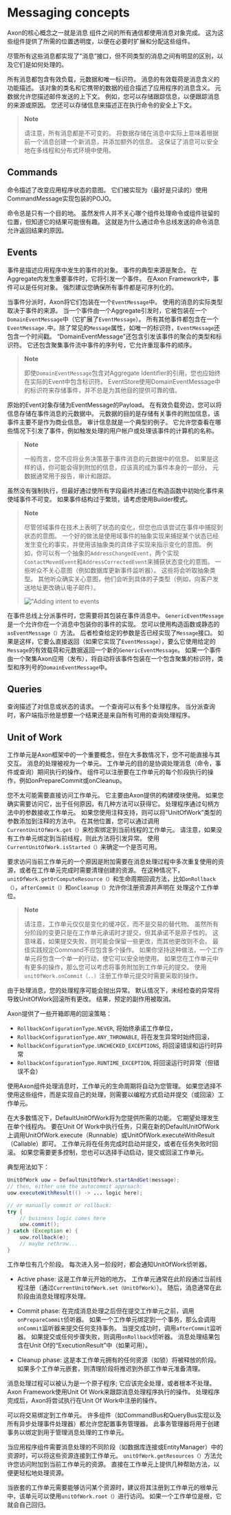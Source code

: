 Messaging concepts
==================

Axon的核心概念之一就是消息 组件之间的所有通信都使用消息对象完成。 这为这些组件提供了所需的位置透明度，以便在必要时扩展和分配这些组件。

尽管所有这些消息都实现了“消息”接口，但不同类型的消息之间有明显的区别，以及它们是如何处理的。

所有消息都包含有效负载，元数据和唯一标识符。 消息的有效载荷是消息含义的功能描述。 该对象的类名和它携带的数据的组合描述了应用程序的消息含义。 元数据允许您描述邮件发送的上下文。 例如，您可以存储跟踪信息，以便跟踪消息的来源或原因。 您还可以存储信息来描述正在执行命令的安全上下文。

> **Note**
>
> 请注意，所有消息都是不可变的。 将数据存储在消息中实际上意味着根据前一个消息创建一个新消息，并添加额外的信息。 这保证了消息可以安全地在多线程和分布式环境中使用。

Commands
--------

命令描述了改变应用程序状态的意图。 它们被实现为（最好是只读的）使用CommandMessage实现包装的POJO。

命令总是只有一个目的地。 虽然发件人并不关心哪个组件处理命令或组件驻留的位置，但知道它的结果可能很有趣。 这就是为什么通过命令总线发送的命令消息允许返回结果的原因。

Events
------

事件是描述应用程序中发生的事件的对象。 事件的典型来源是聚合。 在Aggregate内发生重要事件时，它将引发一个事件。 在Axon Framework中，事件可以是任何对象。 强烈建议您确保所有事件都是可序列化的。

当事件分派时，Axon将它们包装在一个`EventMessage`中。 使用的消息的实际类型取决于事件的来源。 当一个事件由一个Aggregate引发时，它被包装在一个`DomainEventMessage`中（它扩展了`EventMessage`）。 所有其他事件都包含在一个`EventMessage.`中。除了常见的`Message`属性，如唯一的标识符，`EventMessage`还包含一个时间戳。 “DomainEventMessage”还包含引发该事件的聚合的类型和标识符。 它还包含聚集事件流中事件的序列号，它允许重现事件的顺序。

> **Note**
>
> 即使`DomainEventMessage`包含对Aggregate Identifier的引用，您也应始终在实际的Event中包含标识符。 EventStore使用DomainEventMessage中的标识符来存储事件，并不总是为其他目的提供可靠的值。

原始的Event对象存储为EventMessage的Payload。 在有效负载旁边，您可以将信息存储在事件消息的元数据中。 元数据的目的是存储有关事件的附加信息，该事件主要不是作为商业信息。 审计信息就是一个典型的例子。 它允许您查看在哪些情况下引发了事件，例如触发处理的用户帐户或处理该事件的计算机的名称。

> **Note**
>
>一般而言，您不应将业务决策基于事件消息的元数据中的信息。 如果是这样的话，你可能会得到附加的信息，应该真的成为事件本身的一部分。 元数据通常用于报告，审计和跟踪。

虽然没有强制执行，但最好通过使所有字段最终并通过在构造函数中初始化事件来使域事件不可变。 如果事件结构过于繁琐，请考虑使用Builder模式。

> **Note**
>
> 尽管领域事件在技术上表明了状态的变化，但您也应该尝试在事件中捕捉到状态的意图。 一个好的做法是使用域事件的抽象实现来捕捉某个状态已经发生变化的事实，并使用该抽象类的具体子实现来指示变化的意图。 例如，你可以有一个抽象的`AddressChangedEvent`，两个实现`ContactMovedEvent`和`AddressCorrectedEvent`来捕获状态变化的意图。 一些听众不关心意图（例如数据库更新事件监听器）。 这些将会听取抽象类型。 其他听众确实关心意图，他们会听到具体的子类型（例如，向客户发送地址更改确认电子邮件）。
>
> ![ "Adding intent to events](state-change-intent.png)

在事件总线上分派事件时，您需要将其包装在事件消息中。 `GenericEventMessage`是一个允许你在一个消息中包装你的事件的实现。 您可以使用构造函数或静态的`asEventMessage（）`方法。 后者检查给定的参数是否已经实现了`Message`接口。 如果是这样，它要么直接返回（如果它实现了`EventMessage`），要么它使用给定的`Message`的有效载荷和元数据返回一个新的`GenericEventMessage`。 如果一个事件由一个聚集Axon应用（发布），将自动将该事件包装在一个包含聚集的标识符，类型和序列号的`DomainEventMessage`中。

Queries
-------

查询描述了对信息或状态的请求。 一个查询可以有多个处理程序。 当分派查询时，客户端指示他是想要一个结果还是来自所有可用的查询处理程序。

Unit of Work
------------

工作单元是Axon框架中的一个重要概念，但在大多数情况下，您不可能直接与其交互。 消息的处理被视为一个单元。 工作单元的目的是协调处理消息（命令，事件或查询）期间执行的操作。 组件可以注册要在工作单元的每个阶段执行的操作，例如onPrepareCommit或onCleanup。

您不太可能需要直接访问工作单元。 它主要由Axon提供的构建模块使用。 如果您确实需要访问它，出于任何原因，有几种方法可以获得它。 处理程序通过句柄方法中的参数接收工作单元。 如果您使用注释支持，则可以将“UnitOfWork”类型的参数添加到注释的方法中。 在其他位置，您可以通过调用`CurrentUnitOfWork.get（）`来检索绑定到当前线程的工作单元。 请注意，如果没有工作单元绑定到当前线程，则此方法将引发异常。 使用`CurrentUnitOfWork.isStarted（）`来确定一个是否可用。

要求访问当前工作单元的一个原因是附加需要在消息处理过程中多次重复使用的资源，或者在工作单元完成时需要清理创建的资源。 在这种情况下，`unitOfWork.getOrComputeResource（）`和生命周期回调方法，比如`onRollback（）`，`afterCommit（）`和`onCleanup（）`允许你注册资源并声明在 处理这个工作单位。

> **Note**
>
> 请注意，工作单元仅仅是变化的缓冲区，而不是交易的替代物。 虽然所有分阶段的变更只是在工作单元承诺时才提交，但其承诺不是原子性的。 这意味着，如果提交失败，则可能会保留一些更改，而其他更改则不会。 最佳实践规定Command不应包含多个操作。 如果你坚持这种做法，一个工作单元将包含一个单一的行动，使它可以安全地使用。 如果您在工作单元中有更多的操作，那么您可以考虑将事务附加到工作单元的提交。 使用`unitOfWork.onCommit（..）`注册工作单元提交时需要采取的操作。

由于处理消息，您的处理程序可能会抛出异常。 默认情况下，未经检查的异常将导致UnitOfWork回滚所有更改。 结果，预定的副作用被取消。

Axon提供了一些开箱即用的回滚策略：
 - `RollbackConfigurationType.NEVER`, 将始终承诺工作单位，
 - `RollbackConfigurationType.ANY_THROWABLE`, 将在发生异常时始终回滚，
 - `RollbackConfigurationType.UNCHECKED_EXCEPTIONS`, 将回滚错误和运行时异常
 - `RollbackConfigurationType.RUNTIME_EXCEPTION`, 将回滚运行时异常（但错误不会）

使用Axon组件处理消息时，工作单元的生命周期将自动为您管理。 如果您选择不使用这些组件，而是实现自己的处理，则需要以编程方式启动并提交（或回滚）工作单元。

在大多数情况下，DefaultUnitOfWork将为您提供所需的功能。 它期望处理发生在单个线程内。 要在Unit Of Work中执行任务，只需在新的DefaultUnitOfWork上调用UnitOfWork.execute（Runnable）或UnitOfWork.executeWithResult（Callable）即可。 工作单元将在任务完成时启动并提交，或者在任务失败时回滚。 如果您需要更多控制，您也可以选择手动启动，提交或回滚工作单元。

典型用法如下：

``` java
UnitOfWork uow = DefaultUnitOfWork.startAndGet(message);
// then, either use the autocommit approach:
uow.executeWithResult(() -> ... logic here);

// or manually commit or rollback:
try {
    // business logic comes here
    uow.commit();
} catch (Exception e) {
    uow.rollback(e);
    // maybe rethrow...
}
```

工作单位有几个阶段。 每次进入另一阶段时，都会通知UnitOfWork侦听器。

-   Active phase: 这是工作单元开始的地方。 工作单元通常在此阶段通过当前线程注册（通过`CurrentUnitOfWork.set（UnitOfWork）`）。 随后，消息通常在此阶段由消息处理程序处理。

-   Commit phase: 在完成消息处理之后但在提交工作单元之前，调用`onPrepareCommit`侦听器。 如果一个工作单元绑定到一个事务，那么会调用`onCommit`监听器来提交任何支持事务。 当提交成功时，调用`afterCommit`监听器。 如果提交或任何步骤失败，则调用`onRollback`侦听器。 消息处理结果包含在Unit Of的“ExecutionResult”中（如果可用）。

-   Cleanup phase: 这是本工作单元拥有的任何资源（如锁）将被释放的阶段。 如果多个工作单元嵌套，则清理阶段将推迟到外部工作单元准备清理。

消息处理过程可以被认为是一个原子程序; 它应该完全处理，或者根本不处理。 Axon Framework使用Unit Of Work来跟踪消息处理程序执行的操作。 处理程序完成后，Axon将尝试执行在Unit Of Work中注册的操作。

可以将交易绑定到工作单元。 许多组件（如CommandBus和QueryBus实现以及所有异步处理事件处理器）都允许您配置事务管理器。 此事务管理器将用于创建事务以绑定到用于管理消息处理的工作单元。

当应用程序组件需要消息处理的不同阶段（如数据库连接或EntityManager）中的资源时，可以将这些资源连接到工作单元。 `unitOfWork.getResources（）`方法允许您访问附加到当前工作单元的资源。 直接在工作单元上提供几种帮助方法，以便更轻松地处理资源。

当嵌套的工作单元需要能够访问某个资源时，建议将其注册到工作单元的根单元中，该单元可以使用`unitOfWork.root（）`进行访问。 如果一个工作单位是根，它就会自己回归。
